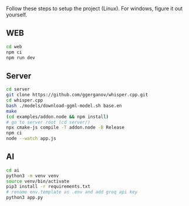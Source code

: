 Follow these steps to setup the project (Linux). For windows, figure it out yourself.

## WEB

```bash
cd web
npm ci
npm run dev
```

## Server

```bash
cd server
git clone https://github.com/ggerganov/whisper.cpp.git
cd whisper.cpp
bash ./models/download-ggml-model.sh base.en
make
(cd examples/addon.node && npm install)
# go to server root (cd server/)
npx cmake-js compile -T addon.node -B Release
npm ci
node --watch app.js
```

## AI

```bash
cd ai
python3 -m venv venv
source venv/bin/activate
pip3 install -r requirements.txt
# rename env.template as .env and add groq api key
python3 app.py
```
